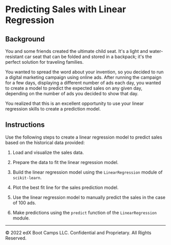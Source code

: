 # Predicting Sales with Linear Regression

## Background

You and some friends created the ultimate child seat. It's a light and water-resistant car seat that can be folded and stored in a backpack; it's the perfect solution for traveling families.

You wanted to spread the word about your invention, so you decided to run a digital marketing campaign using online ads. After running the campaign for a few days, displaying a different number of ads each day, you wanted to create a model to predict the expected sales on any given day, depending on the number of ads you decided to show that day.

You realized that this is an excellent opportunity to use your linear regression skills to create a prediction model.


## Instructions

Use the following steps to create a linear regression model to predict sales based on the historical data provided:

1. Load and visualize the sales data.

2. Prepare the data to fit the linear regression model.

3. Build the linear regression model using the `LinearRegression` module of `scikit-learn`.

4. Plot the best fit line for the sales prediction model.

5. Use the linear regression model to manually predict the sales in the case of 100 ads.

6. Make predictions using the `predict` function of the `LinearRegression` module.

---

© 2022 edX Boot Camps LLC. Confidential and Proprietary. All Rights Reserved.



